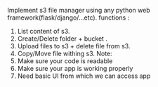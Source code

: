 Implement s3 file manager using any python web framework(flask/django/...etc).
functions :
1. List content of s3.
2. Create/Delete folder + bucket .
3. Upload files to s3 + delete file from s3.
4. Copy/Move file withing s3.
Note:
1. Make sure your code is readable
2. Make sure your app is working properly
3. Need basic UI from which we can access app
